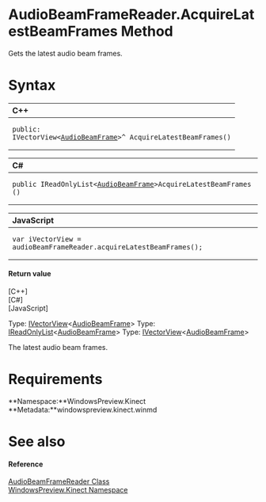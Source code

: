 AudioBeamFrameReader.AcquireLatestBeamFrames Method  
===================================================  

Gets the latest audio beam frames. <span id="syntaxSection"></span>

Syntax  
======  

<table>
<colgroup>
<col width="100%" />
</colgroup>
<thead>
<tr class="header">
<th align="left">C++</th>
</tr>
</thead>
<tbody>
<tr class="odd">
<td align="left"><pre><code>public:  
IVectorView&lt;<a href="../../AudioBeamFrame_Class.md">AudioBeamFrame</a>&gt;^ AcquireLatestBeamFrames()</code></pre></td>
</tr>
</tbody>
</table>

<table>
<colgroup>
<col width="100%" />
</colgroup>
<thead>
<tr class="header">
<th align="left">C#</th>
</tr>
</thead>
<tbody>
<tr class="odd">
<td align="left"><pre><code>public IReadOnlyList&lt;<a href="../../AudioBeamFrame_Class.md">AudioBeamFrame</a>&gt;AcquireLatestBeamFrames ()</code></pre></td>
</tr>
</tbody>
</table>

<table>
<colgroup>
<col width="100%" />
</colgroup>
<thead>
<tr class="header">
<th align="left">JavaScript</th>
</tr>
</thead>
<tbody>
<tr class="odd">
<td align="left"><pre><code>var iVectorView = audioBeamFrameReader.acquireLatestBeamFrames();</code></pre></td>
</tr>
</tbody>
</table>

<span id="ID4EP"></span>
#### Return value  

[C++]   
 [C\#]   
 [JavaScript]   

Type: [IVectorView](http://msdn.microsoft.com/en-us/library/br226058.aspx)\<[AudioBeamFrame](../../AudioBeamFrame_Class.md)\>
Type: [IReadOnlyList](http://msdn.microsoft.com/en-us/library/hh192385.aspx)\<[AudioBeamFrame](../../AudioBeamFrame_Class.md)\>
Type: [IVectorView](http://msdn.microsoft.com/en-us/library/br226058.aspx)\<[AudioBeamFrame](../../AudioBeamFrame_Class.md)\>

The latest audio beam frames.  

<span id="requirements"></span>

Requirements  
============  

**Namespace:**WindowsPreview.Kinect  
**Metadata:**windowspreview.kinect.winmd  

<span id="ID4E5"></span>

See also  
========  

<span id="ID4EAB"></span>
#### Reference  

[AudioBeamFrameReader Class](../../AudioBeamFrameReader_Class.md)  
 [WindowsPreview.Kinect Namespace](../../../Kinect.md)  



<!--Please do not edit the data in the comment block below.-->
<!--
TOCTitle : AcquireLatestBeamFrames Method
RLTitle : AudioBeamFrameReader.AcquireLatestBeamFrames Method
KeywordK : AcquireLatestBeamFrames method
KeywordK : AudioBeamFrameReader.AcquireLatestBeamFrames method
KeywordF : WindowsPreview.Kinect.AudioBeamFrameReader.AcquireLatestBeamFrames
KeywordF : AudioBeamFrameReader.AcquireLatestBeamFrames
KeywordF : AcquireLatestBeamFrames
KeywordF : WindowsPreview.Kinect.AudioBeamFrameReader.AcquireLatestBeamFrames
KeywordA : M:WindowsPreview.Kinect.AudioBeamFrameReader.AcquireLatestBeamFrames
AssetID : M:WindowsPreview.Kinect.AudioBeamFrameReader.AcquireLatestBeamFrames
Locale : en-us
CommunityContent : 1
APIType : Managed
APILocation : windowspreview.kinect.winmd
APIName : WindowsPreview.Kinect.AudioBeamFrameReader.AcquireLatestBeamFrames
TargetOS : Windows
TopicType : kbSyntax
DevLang : VB
DevLang : CSharp
DevLang : JavaScript
DevLang : C++
DocSet : K4Wv2
ProjType : K4Wv2Proj
Technology : Kinect for Windows
Product : Kinect for Windows SDK v2
productversion : 20
-->
